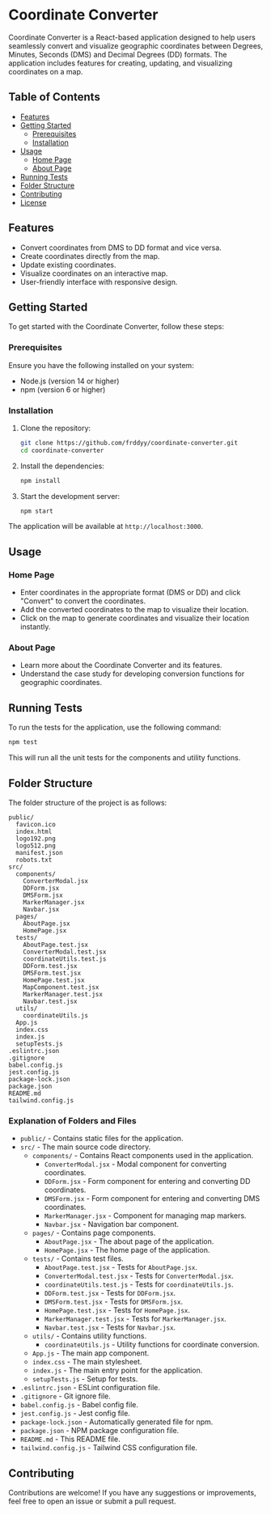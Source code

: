 # Coordinate Converter

Coordinate Converter is a React-based application designed to help users seamlessly convert and visualize geographic coordinates between Degrees, Minutes, Seconds (DMS) and Decimal Degrees (DD) formats. The application includes features for creating, updating, and visualizing coordinates on a map.

## Table of Contents

- [Features](#features)
- [Getting Started](#getting-started)
  - [Prerequisites](#prerequisites)
  - [Installation](#installation)
- [Usage](#usage)
  - [Home Page](#home-page)
  - [About Page](#about-page)
- [Running Tests](#running-tests)
- [Folder Structure](#folder-structure)
- [Contributing](#contributing)
- [License](#license)

## Features

- Convert coordinates from DMS to DD format and vice versa.
- Create coordinates directly from the map.
- Update existing coordinates.
- Visualize coordinates on an interactive map.
- User-friendly interface with responsive design.

## Getting Started

To get started with the Coordinate Converter, follow these steps:

### Prerequisites

Ensure you have the following installed on your system:

- Node.js (version 14 or higher)
- npm (version 6 or higher)

### Installation

1. Clone the repository:

    ```bash
    git clone https://github.com/frddyy/coordinate-converter.git
    cd coordinate-converter
    ```

2. Install the dependencies:

    ```bash
    npm install
    ```

3. Start the development server:

    ```bash
    npm start
    ```

The application will be available at `http://localhost:3000`.

## Usage

### Home Page

- Enter coordinates in the appropriate format (DMS or DD) and click "Convert" to convert the coordinates.
- Add the converted coordinates to the map to visualize their location.
- Click on the map to generate coordinates and visualize their location instantly.

### About Page

- Learn more about the Coordinate Converter and its features.
- Understand the case study for developing conversion functions for geographic coordinates.

## Running Tests

To run the tests for the application, use the following command:

```bash
npm test
```

This will run all the unit tests for the components and utility functions.

## Folder Structure

The folder structure of the project is as follows:

```
public/
  favicon.ico
  index.html
  logo192.png
  logo512.png
  manifest.json
  robots.txt
src/
  components/
    ConverterModal.jsx
    DDForm.jsx
    DMSForm.jsx
    MarkerManager.jsx
    Navbar.jsx
  pages/
    AboutPage.jsx
    HomePage.jsx
  tests/
    AboutPage.test.jsx
    ConverterModal.test.jsx
    coordinateUtils.test.js
    DDForm.test.jsx
    DMSForm.test.jsx
    HomePage.test.jsx
    MapComponent.test.jsx
    MarkerManager.test.jsx
    Navbar.test.jsx
  utils/
    coordinateUtils.js
  App.js
  index.css
  index.js
  setupTests.js
.eslintrc.json
.gitignore
babel.config.js
jest.config.js
package-lock.json
package.json
README.md
tailwind.config.js
```

### Explanation of Folders and Files

- `public/` - Contains static files for the application.
- `src/` - The main source code directory.
  - `components/` - Contains React components used in the application.
    - `ConverterModal.jsx` - Modal component for converting coordinates.
    - `DDForm.jsx` - Form component for entering and converting DD coordinates.
    - `DMSForm.jsx` - Form component for entering and converting DMS coordinates.
    - `MarkerManager.jsx` - Component for managing map markers.
    - `Navbar.jsx` - Navigation bar component.
  - `pages/` - Contains page components.
    - `AboutPage.jsx` - The about page of the application.
    - `HomePage.jsx` - The home page of the application.
  - `tests/` - Contains test files.
    - `AboutPage.test.jsx` - Tests for `AboutPage.jsx`.
    - `ConverterModal.test.jsx` - Tests for `ConverterModal.jsx`.
    - `coordinateUtils.test.js` - Tests for `coordinateUtils.js`.
    - `DDForm.test.jsx` - Tests for `DDForm.jsx`.
    - `DMSForm.test.jsx` - Tests for `DMSForm.jsx`.
    - `HomePage.test.jsx` - Tests for `HomePage.jsx`.
    - `MarkerManager.test.jsx` - Tests for `MarkerManager.jsx`.
    - `Navbar.test.jsx` - Tests for `Navbar.jsx`.
  - `utils/` - Contains utility functions.
    - `coordinateUtils.js` - Utility functions for coordinate conversion.
  - `App.js` - The main app component.
  - `index.css` - The main stylesheet.
  - `index.js` - The main entry point for the application.
  - `setupTests.js` - Setup for tests.
- `.eslintrc.json` - ESLint configuration file.
- `.gitignore` - Git ignore file.
- `babel.config.js` - Babel config file.
- `jest.config.js` - Jest config file.
- `package-lock.json` - Automatically generated file for npm.
- `package.json` - NPM package configuration file.
- `README.md` - This README file.
- `tailwind.config.js` - Tailwind CSS configuration file.

## Contributing

Contributions are welcome! If you have any suggestions or improvements, feel free to open an issue or submit a pull request.
